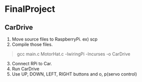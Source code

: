 # FinalProject

## CarDrive
1. Move source files to RaspberryPi. ex) scp
2. Compile those files.
> gcc main.c MotorHat.c -lwiringPi -lncurses -o CarDrive
3. Connect RPi to Car.
4. Run CarDrive
5. Use UP, DOWN, LEFT, RIGHT buttons and o, p(servo control)
